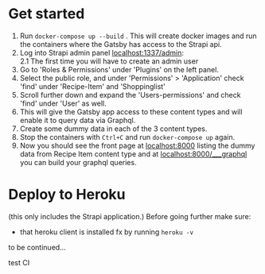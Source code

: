 # Get started #
1. Run `docker-compose up --build` . This will create docker images and run the containers where the Gatsby has access to the Strapi api.
2. Log into Strapi admin panel [localhost:1337/admin](http://localhost:1337/admin):  
  2.1 The first time you will have to create an admin user  
3. Go to 'Roles & Permissions' under 'Plugins' on the left panel.  
4. Select the public role, and under 'Permissions' > 'Application' check 'find' under 'Recipe-Item' and 'Shoppinglist'
5. Scroll further down and expand the 'Users-permissions' and check 'find' under 'User' as well.
6. This will give the Gatsby app access to these content types and will enable it to query data via Graphql.
7. Create some dummy data in each of the 3 content types.
8. Stop the containers with `Ctrl+C` and run `docker-compose up` again.
9. Now you should see the front page at [localhost:8000](http://localhost:8000) listing the dummy data from Recipe Item content type and at [localhost:8000/___graphql](http://localhost:8000/___graphql) you can build your graphql queries. 

# Deploy to Heroku #
(this only includes the Strapi application.)
Before going further make sure:
* that heroku client is installed fx by running `heroku -v`

to be continued...

test CI
